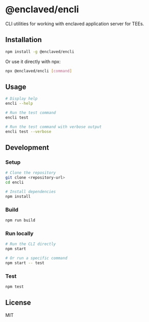 # @enclaved/encli

CLI utilities for working with enclaved application server for TEEs.

## Installation

```bash
npm install -g @enclaved/encli
```

Or use it directly with npx:

```bash
npx @enclaved/encli [command]
```

## Usage

```bash
# Display help
encli --help

# Run the test command
encli test

# Run the test command with verbose output
encli test --verbose
```

## Development

### Setup

```bash
# Clone the repository
git clone <repository-url>
cd encli

# Install dependencies
npm install
```

### Build

```bash
npm run build
```

### Run locally

```bash
# Run the CLI directly
npm start

# Or run a specific command
npm start -- test
```

### Test

```bash
npm test
```

## License

MIT
